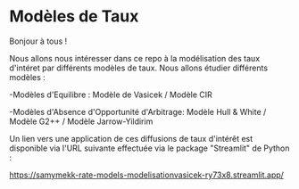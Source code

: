 # Modèles de Taux

Bonjour à tous !

Nous allons nous intéresser dans ce repo à la modélisation des taux d'intéret par différents modèles de taux. 
Nous allons étudier différents modèles : 

-Modèles d'Equilibre : 
         Modèle de Vasicek
        / Modèle CIR
       
-Modèles d'Absence d'Opportunité d'Arbitrage:
        Modèle Hull & White
       / Modèle G2++
       / Modèle Jarrow-Yildirim
       
      
Un lien vers une application de ces diffusions de taux d'intérêt est disponible via l'URL suivante effectuée via le package "Streamlit" de Python :

https://samymekk-rate-models-modelisationvasicek-ry73x8.streamlit.app/
